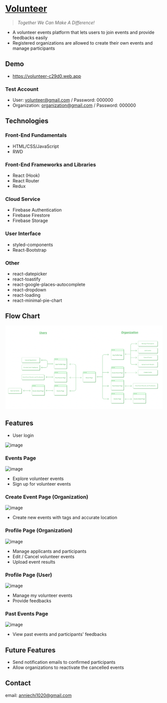 # [Volunteer](https://volunteer-c29d0.web.app)

> _Together We Can Make A Difference!_

- A volunteer events platform that lets users to join events and provide feedbacks easily
- Registered organizations are allowed to create their own events and manage participants

## Demo

- https://volunteer-c29d0.web.app

### Test Account

- User: volunteer@gmail.com / Password: 000000
- Organization: organization@gmail.com / Password: 000000

## Technologies

### Front-End Fundamentals

- HTML/CSS/JavaScript
- RWD

### Front-End Frameworks and Libraries

- React (Hook)
- React Router
- Redux

### Cloud Service

- Firebase Authentication
- Firebase Firestore
- Firebase Storage

### User Interface

- styled-components
- React-Bootstrap

### Other

- react-datepicker
- react-toastify
- react-google-places-autocomplete
- react-dropdown
- react-loading
- react-minimal-pie-chart

## Flow Chart

![image](./README/flow-chart.png)

## Features

- User login

![image](./README/login.gif)

### Events Page

![image](./README/signup.gif)

- Explore volunteer events
- Sign up for volunteer events

### Create Event Page (Organization)

![image](./README/create-event.gif)

- Create new events with tags and accurate location

### Profile Page (Organization)

![image](./README/management.gif)

- Manage applicants and participants
- Edit / Cancel volunteer events
- Upload event results

### Profile Page (User)

![image](./README/comment.gif)

- Manage my volunteer events
- Provide feedbacks

### Past Events Page

![image](./README/past-events.gif)

- View past events and participants' feedbacks

## Future Features

- Send notification emails to confirmed participants
- Allow organizations to reactivate the cancelled events

## Contact

email: anniechi1020@gmail.com
